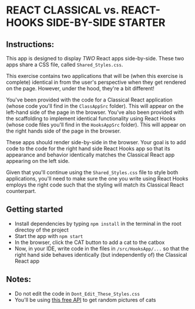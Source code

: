 # REACT CLASSICAL vs. REACT-HOOKS SIDE-BY-SIDE STARTER

## Instructions:

This app is designed to display _TWO_ React apps side-by-side. These two apps share a CSS file, called `Shared_Styles.css`. 

This exercise contains two applications that will be (when this exercise is complete) identical in from the user's perspective when they get rendered on the page. However, under the hood, they're a bit different!

You've been provided with the code for a Classical React application (whose code you'll find in the `ClassAppSrc` folder).  This will appear on the left-hand side of the page in the browser.  You've also been provided with the scaffolding to implement identical functionality using React Hooks (whose code files you'll find in the `HooksAppSrc` folder).  This will appear on the right hands side of the page in the browser. 

These apps should render side-by-side in the browser. Your goal is to add code to the code for the right hand side React Hooks app so that its appearance and behavior identically matches the Classical React app appearing on the left side.

Given that you'll continue using the `Shared_Styles.css` file to style both applications, you'll need to make sure the one you write using React Hooks employs the right code such that the styling will match its Classical React counterpart. 

## Getting started

* Install dependencies by typing `npm install` in the terminal in the root directoy of the project
* Start the app with `npm start`
* In the browser, click the CAT button to add a cat to the catbox
* Now, in your IDE, write code in the files in `/src/HooksApp/...` so that the right hand side behaves identically (but independently of) the Classical React app

## Notes:

* Do not edit the code in `Dont_Edit_These_Styles.css`
* You'll be using [this free API](https://api.thecatapi.com/) to get random pictures of cats